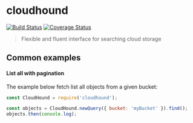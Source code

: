 # cloudhound

[![Build Status](https://travis-ci.org/nspragg/cloudhound.svg)](https://travis-ci.org/nspragg/cloudhound) [![Coverage Status](https://coveralls.io/repos/github/nspragg/cloudhound/badge.svg?branch=master)](https://coveralls.io/github/nspragg/cloudhound?branch=master)

> Flexible and fluent interface for searching cloud storage

## Common examples

#### List all with pagination

The example below fetch list all objects from a given bucket:

```js
const CloudHound = require('cloudhound');

const objects = CloudHound.newQuery({ bucket: 'myBucket' }).find();
objects.then(console.log);
```
